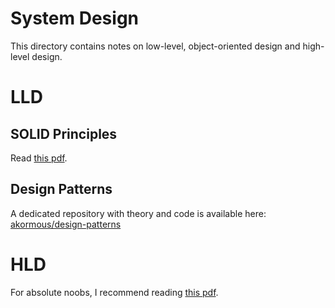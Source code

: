 # System Design
This directory contains notes on low-level, object-oriented design and high-level design.

# LLD
## SOLID Principles
Read [this pdf](./LLD/SOLID_Principles.pdf).
## Design Patterns
A dedicated repository with theory and code is available here:
[akormous/design-patterns](https://github.com/akormous/design-patterns)


# HLD
For absolute noobs, I recommend reading [this pdf](./HLD/System_Design_Fundamentals.pdf).